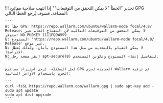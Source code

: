 !!! تحذير "الخطأ "لا يمكن التحقق من التوقيعات""
    إذا انتهت صلاحية مفاتيح GPG المضافة، فسوف يُرجع الخطأ التالي:

    ```
    W: خطأ GPG: https://repo.wallarm.com/ubuntu/wallarm-node focal/4.8/ Release: لا يمكن التحقق من التوقيعات التالية لأن المفتاح العام غير متوفر: NO_PUBKEY 1111FQQW999
    E: المستودع 'https://repo.wallarm.com/ubuntu/wallarm-node focal/4.8/ Release' غير موقع.
    N: لا يمكن القيام بالتحديث من مثل هذا المستودع بأمان، ولذلك يُعطل افتراضيًا.
    N: انظر صفحة رجل apt-secure(8) لتفاصيل إنشاء المستودع وتكوين المستخدم.
    ```

    لحل المشكلة، يُرجى استيراد مفاتيح GPG الجديدة لحزم Wallarm ثم ترقية الحزم باستخدام الأوامر التالية:

    ```
    curl -fsSL https://repo.wallarm.com/wallarm.gpg | sudo apt-key add -
    sudo apt update
    sudo apt dist-upgrade
    ```